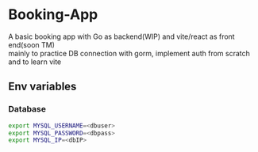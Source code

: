 # Booking-App
A basic booking app with Go as backend(WIP) and vite/react as front end(soon TM)  
mainly to practice DB connection with gorm, implement auth from scratch and to learn vite

## Env variables 
### Database 
```bash
export MYSQL_USERNAME=<dbuser>
export MYSQL_PASSWORD=<dbpass>
export MYSQL_IP=<dbIP>
```
